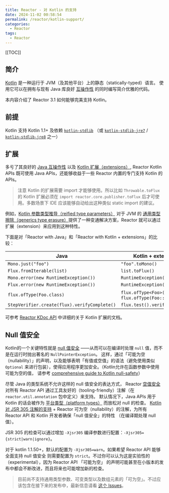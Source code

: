 ```yaml
---
title: Reactor - 对 Kotlin 的支持
date: 2024-11-02 00:58:54
permalink: /reactor/kotlin-support/
categories:
  - Reactor
tags:
  - Reactor
---
```


[[TOC]]

## 简介

[Kotlin](https://kotlinlang.org) 是一种运行于 JVM（及其他平台）上的静态（statically-typed）语言。 使用它可以在拥有与现有 Java 库良好 [互操作性](https://kotlinlang.org/docs/reference/java-interop.html) 的同时编写简介优雅的代码。

本内容介绍了 Reactor 3.1 如何能够完美支持 Kotlin。

## 前提

Kotlin 支持 Kotlin 1.1+ 及依赖 [`kotlin-stdlib`](https://bintray.com/bintray/jcenter/org.jetbrains.kotlin%3Akotlin-stdlib) （或 [`kotlin-stdlib-jre7`](https://bintray.com/bintray/jcenter/org.jetbrains.kotlin%3Akotlin-stdlib-jre7) / [`kotlin-stdlib-jre8`](https://bintray.com/bintray/jcenter/org.jetbrains.kotlin%3Akotlin-stdlib-jre8) 之一）

## 扩展

多亏了其良好的 [Java 互操作性](https://kotlinlang.org/docs/reference/java-interop.html) 以及 [Kotlin 扩展（extensions）](https://kotlinlang.org/docs/reference/extensions.html), Reactor Kotlin APIs 既可使用 Java APIs，还能够收益于一些 Reactor 内置的专门支持 Kotlin 的 APIs。

> 注意 Kotlin 的扩展需要 import 才能够使用。所以比如 `Throwable.toFlux` 的 Kotlin 扩展必须在 `import reactor.core.publisher.toFlux` 后才可使用。多数场景下 IDE 应该能够自动给出这种类似 static import 的建议。

例如，[Kotlin 参数类型推导（reified type parameters）](https://kotlinlang.org/docs/reference/inline-functions.html#reified-type-parameters) 对于 JVM 的 [通用类型擦除（generics type erasure）](https://docs.oracle.com/javase/tutorial/java/generics/erasure.html)提供了一种变通解决方案，Reactor 就可以通过扩展（extension）来应用到这种特性。

下面是对「Reactor with Java」和「Reactor with Kotlin + extensions」的比较：

| **Java**                                     | **Kotlin + extensions**                           |
| -------------------------------------------- | ------------------------------------------------- |
| `Mono.just("foo")`                           | `"foo".toMono()`                                  |
| `Flux.fromIterable(list)`                    | `list.toFlux()`                                   |
| `Mono.error(new RuntimeException())`         | `RuntimeException().toMono()`                     |
| `Flux.error(new RuntimeException())`         | `RuntimeException().toFlux()`                     |
| `flux.ofType(Foo.class)`                     | `flux.ofType<Foo>()` or `flux.ofType(Foo::class)` |
| `StepVerifier.create(flux).verifyComplete()` | `flux.test().verifyComplete()`                    |

可参考 [Reactor KDoc API](https://projectreactor.io/docs/core/release/kdoc-api/) 中详细的关于 Kotlin 扩展的文档。

## Null 值安全

Kotlin的一个关键特性就是 [null 值安全](https://kotlinlang.org/docs/reference/null-safety.html) ——从而可以在编译时处理 `null` 值，而不是在运行时抛出著名的 `NullPointerException`。 这样，通过「可能为空（nullability）」的声明，以及能够表明「有值或空值」的语法（避免使用类似 `Optional` 来进行包装），使得应用程序更加安全。（Kotlin允许在函数参数中使用可能为空的值， 请参考 [comprehensive guide to Kotlin null-safety](http://www.baeldung.com/kotlin-null-safety)）

尽管 Java 的类型系统不允许这样的 null 值安全的表达方式， Reactor [空值安全](/reactor/advanced-features-and-concepts/#空值安全) 对所有 Reactor API 通过工具友好的（tooling-friendly）注解（在 `reactor.util.annotation` 包中定义）来支持。 默认情况下，Java APIs 用于 Kotlin 的话会被作为 [平台类型（platform types）](https://kotlinlang.org/docs/reference/java-interop.html#null-safety-and-platform-types) 而放松对 null 的检查。 [Kotlin 对 JSR 305 注解的支持](https://github.com/Kotlin/KEEP/blob/jsr-305/proposals/jsr-305-custom-nullability-qualifiers.md) + Reactor 可为空（nullability）的注解，为所有 Reactor API 和 Kotlin 开发者确保「null 值安全」的特性 （在编译期处理 null 值）。

JSR 305 的检查可以通过增加 `-Xjsr305` 编译参数进行配置：`-Xjsr305={strict|warn|ignore}`。

对于 kotlin 1.1.50+，默认的配置为 `-Xjsr305=warn`。如果希望 Reactor API 能够全面支持 null 值安全 则需要配置为 `strict`。不过你可以认为这是实验性的（experimental），因为 Reactor API 「可能为空」 的声明可能甚至在小版本的发布中都会不断改进，而且将来也可能增加新的检查。

> 目前尚不支持通用类型参数、可变类型以及数组元素的「可为空」。不过应该包含在接下来的发布中，最新信息请看 [这个 Issues](https://github.com/Kotlin/KEEP/issues/79)。
